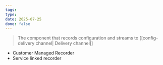 ```yaml
---
tags: 
type: 
date: 2025-07-25
done: false
---
```

> The component that records configuration and streams to [[config-delivery channel| Delivery channel]]
> 
- Customer Managed Recorder
- Service linked recorder